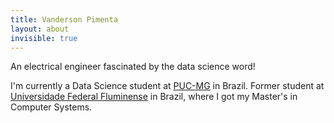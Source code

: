 ```yaml
---
title: Vanderson Pimenta
layout: about
invisible: true
---
```

An electrical engineer fascinated by the data science word!


I'm currently a Data Science student at [PUC-MG](www.pucminas.br) in Brazil.
Former student at [Universidade Federal Fluminense](www.uff.br) in Brazil, where I got my Master's in Computer Systems.